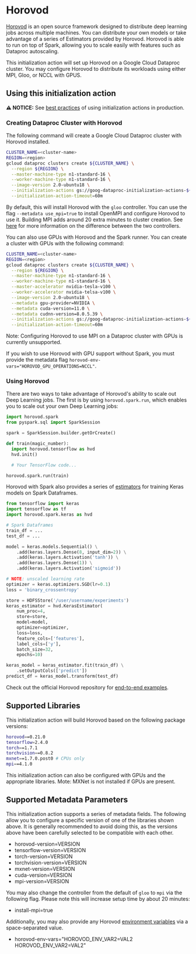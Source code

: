 # Horovod

[Horovod](horovod.ai) is an open source framework designed to distribute deep
learning jobs across multiple machines. You can distribute your own models or
take advantage of a series of Estimators provided by Horovod. Horovod is able to
run on top of Spark, allowing you to scale easily with features such as Dataproc
autoscaling.

This initialization action will set up Horovod on a Google Cloud Dataproc
cluster. You may configure Horovod to distribute its workloads using either MPI,
Gloo, or NCCL with GPUS.

## Using this initialization action

**:warning: NOTICE:** See
[best practices](/README.md#how-initialization-actions-are-used) of using
initialization actions in production.

### Creating Dataproc Cluster with Horovod

The following command will create a Google Cloud Dataproc cluster with Horovod
installed.

```bash
CLUSTER_NAME=<cluster-name>
REGION=<region>
gcloud dataproc clusters create ${CLUSTER_NAME} \
  --region ${REGION} \
  --master-machine-type n1-standard-16 \
  --worker-machine-type n1-standard-16 \
  --image-version 2.0-ubuntu18 \
  --initialization-actions gs://goog-dataproc-initialization-actions-${REGION}/horovod/horovod.sh \
  --initialization-action-timeout=60m
```

By default, this will install Horovod with the `gloo` controller. You can use
the flag `--metadata use_mpi=true` to install OpenMPI and configure Horovod to
use it. Building MPI adds around 20 extra minutes to cluster creation. See
[here](https://horovod.readthedocs.io/en/stable/install_include.html#controllers)
for more information on the difference between the two controllers.

You can also use GPUs with Horovod and the Spark runner. You can create a
cluster with GPUs with the following command:

```bash
CLUSTER_NAME=<cluster-name>
REGION=<region>
gcloud dataproc clusters create ${CLUSTER_NAME} \
  --region ${REGION} \
  --master-machine-type n1-standard-16 \
  --worker-machine-type n1-standard-16 \
  --master-accelerator nvidia-tesla-v100 \
  --worker-accelerator nvidia-telsa-v100 \
  --image-version 2.0-ubuntu18 \
  --metadata gpu-provider=NVIDIA \
  --metadata cuda-version=11.0 \
  --metadata cudnn-version=8.0.5.39 \
  --initialization-actions gs://goog-dataproc-initialization-actions-${REGION}/gpu/install_gpu_driver.sh,gs://goog-dataproc-initialization-actions-${REGION}/horovod/horovod.sh \
  --initialization-action-timeout=60m
```

Note: Configuring Horovod to use MPI on a Dataproc cluster with GPUs is currently unsupported.

If you wish to use Horovod with GPU support without Spark, you must provide the
metadata flag `horovod-env-vars="HOROVOD_GPU_OPERATIONS=NCCL"`.

### Using Horovod

There are two ways to take advantage of Horovod's ability to scale out Deep
Learning jobs. The first is by using `horovod.spark.run`, which enables you to
scale out your own Deep Learning jobs:

```python
import horovod.spark
from pyspark.sql import SparkSession

spark = SparkSession.builder.getOrCreate()

def train(magic_number):
  import horovod.tensorflow as hvd
  hvd.init()

  # Your TensorFlow code...

horovod.spark.run(train)
```

Horovod with Spark also provides a series of
[estimators](https://horovod.readthedocs.io/en/stable/spark_include.html#horovod-spark-estimators)
for training Keras models on Spark Dataframes.

```python
from tensorflow import keras
import tensorflow as tf
import horovod.spark.keras as hvd

# Spark Dataframes
train_df = ...
test_df = ...

model = keras.models.Sequential() \
    .add(keras.layers.Dense(8, input_dim=2)) \
    .add(keras.layers.Activation('tanh')) \
    .add(keras.layers.Dense(1)) \
    .add(keras.layers.Activation('sigmoid'))

# NOTE: unscaled learning rate
optimizer = keras.optimizers.SGD(lr=0.1)
loss = 'binary_crossentropy'

store = HDFSStore('/user/username/experiments')
keras_estimator = hvd.KerasEstimator(
    num_proc=4,
    store=store,
    model=model,
    optimizer=optimizer,
    loss=loss,
    feature_cols=['features'],
    label_cols=['y'],
    batch_size=32,
    epochs=10)

keras_model = keras_estimator.fit(train_df) \
    .setOutputCols(['predict'])
predict_df = keras_model.transform(test_df)
```

Check out the official Horovod repository for
[end-to-end examples](https://github.com/horovod/horovod/tree/master/examples/spark/keras).

## Supported Libraries

This initialization action will build Horovod based on the following package
versions:

```bash
horovod==0.21.0
tensorflow=2.4.0
torch==1.7.1
torchvision==0.8.2
mxnet==1.7.0.post0 # CPUs only
mpi==4.1.0
```

This initialization action can also be configured with GPUs and the appropriate
libraries. Mote: MXNet is not installed if GPUs are present.

## Supported Metadata Parameters

This initialization action supports a series of metadata fields. The following
allow you to configure a specific version of one of the libraries shown above.
It is generally recommended to avoid doing this, as the versions above have been
carefully selected to be compatible with each other.

*   horovod-version=VERSION
*   tensorflow-version=VERSION
*   torch-version=VERSION
*   torchvision-version=VERSION
*   mxnet-version=VERSION
*   cuda-version=VERSION
*   mpi-version=VERSION

You may also change the controller from the default of `gloo` to `mpi` via the
following flag. Please note this will increase setup time by about 20 minutes:

*   install-mpi=true

Additionally, you may also provide any Horovod
[environment variables](https://horovod.readthedocs.io/en/stable/install_include.html#environment-variables)
via a space-separated value.

*   horovod-env-vars="HOROVOD_ENV_VAR2=VAL2 HOROVOD_ENV_VAR2=VAL2"
